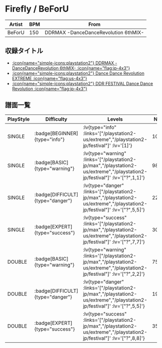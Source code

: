 # Firefly / BeForU

|Artist|BPM|From|
|------|---|----|
|BeForU|150|DDRMAX -DanceDanceRevolution 6thMIX-|

## 収録タイトル

- [ :icon{name="simple-icons:playstation2"} DDRMAX -DanceDanceRevolution 6thMIX- :icon{name="flag:jp-4x3"} ](/playstation2-jp/max)
- [ :icon{name="simple-icons:playstation2"} Dance Dance Revolution EXTREME :icon{name="flag:us-4x3"} ](/playstation2-us/extreme)
- [ :icon{name="simple-icons:playstation2"} DDR FESTIVAL Dance Dance Revolution :icon{name="flag:jp-4x3"} ](/playstation2-jp/festival)

## 譜面一覧

|PlayStyle|Difficulty|Levels|Notes|Movie|
|---------|----------|------|-----|-----|
|SINGLE| :badge[BEGINNER]{type="info"} | :lv{type="info" :links='["/playstation2-us/extreme","/playstation2-jp/festival"]' :lv='[1]'} |102/0||
|SINGLE| :badge[BASIC]{type="warning"} | :lv{type="warning" :links='["/playstation2-jp/max","/playstation2-us/extreme","/playstation2-jp/festival"]' :lv='["?",1,1]'} |98/9||
|SINGLE| :badge[DIFFICULT]{type="danger"} | :lv{type="danger" :links='["/playstation2-jp/max","/playstation2-us/extreme","/playstation2-jp/festival"]' :lv='["?",5,5]'} |227/43||
|SINGLE| :badge[EXPERT]{type="success"} | :lv{type="success" :links='["/playstation2-jp/max","/playstation2-us/extreme","/playstation2-jp/festival"]' :lv='["?",7,7]'} |301/38||
|DOUBLE| :badge[BASIC]{type="warning"} | :lv{type="warning" :links='["/playstation2-jp/max","/playstation2-us/extreme","/playstation2-jp/festival"]' :lv='["?",2,2]'} |75/12||
|DOUBLE| :badge[DIFFICULT]{type="danger"} | :lv{type="danger" :links='["/playstation2-jp/max","/playstation2-us/extreme","/playstation2-jp/festival"]' :lv='["?",5,5]'} |197/33||
|DOUBLE| :badge[EXPERT]{type="success"} | :lv{type="success" :links='["/playstation2-jp/max","/playstation2-us/extreme","/playstation2-jp/festival"]' :lv='["?",8,8]'} |359/25||
